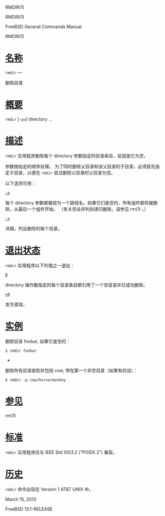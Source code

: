   RMDIR(1)  

RMDIR(1)

FreeBSD General Commands Manual

RMDIR(1)

[名称](#__u540D___u79F0_)
=======================

`rmdir` —

删除目录

[概要](#__u6982___u8981_)
=======================

`rmdir` \[`-pv`\] directory ...

[描述](#__u63CF___u8FF0_)
=======================

`rmdir` 实用程序删除每个 directory 参数指定的目录条目，前提是它为空。

参数按给定的顺序处理。 为了同时删除父目录和该父目录的子目录，必须首先指定子目录，以便在 `rmdir` 尝试删除父目录时父目录为空。

以下选项可用：

[`-p`](#p)

每个 directory 参数都被视为一个路径名，如果它们是空的，所有组件都将被删除，从最后一个组件开始。 （有关完全非判别递归删除，请参见 rm(1) 。）

[`-v`](#v)

详细，列出删除的每个目录。

[退出状态](#__u9000___u51FA___u72B6___u6001_)
=========================================

`rmdir` 实用程序以下列值之一退出：

[`0`](#0)

directory 操作数指定的每个目录条目都引用了一个空目录并已成功删除。

[`>0`](#_0)

发生错误。

[实例](#__u5B9E___u4F8B_)
=======================

删除目录 foobar, 如果它是空的：

`$ rmdir foobar`

-
删除所有目录直到并包括 cow, 停在第一个非空目录（如果有的话）：

`$ rmdir -p cow/horse/monkey`

[参见](#__u53C2___u89C1_)
=======================

rm(1)

[标准](#__u6807___u51C6_)
=======================

`rmdir` 实用程序应与 IEEE Std 1003.2 (“POSIX.2”) 兼容。

[历史](#__u5386___u53F2_)
=======================

`rmdir` 命令出现在 Version 1 AT&T UNIX 中。

March 15, 2013

FreeBSD 13.1-RELEASE